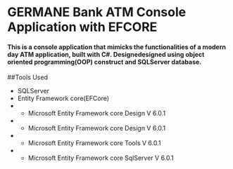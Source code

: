 # GERMANE Bank ATM Console Application with EFCORE
#### This is a console application that mimicks the functionalities of a modern day ATM application, built with C#. Designedesigned using object oriented programming(OOP) construct and SQLServer database.

##Tools Used
* SQLServer
* Entity Framework core(EFCore)
* - Microsoft Entity Framework core Design V 6.0.1
* - Microsoft Entity Framework core Design V 6.0.1
* - Microsoft Entity Framework core Tools V 6.0.1
* - Microsoft Entity Framework core SqlServer V 6.0.1
